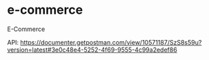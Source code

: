 # e-commerce
E-Commerce



API:
https://documenter.getpostman.com/view/10571187/SzS8s59u?version=latest#3e0c48e4-5252-4f69-9555-4c99a2edef86